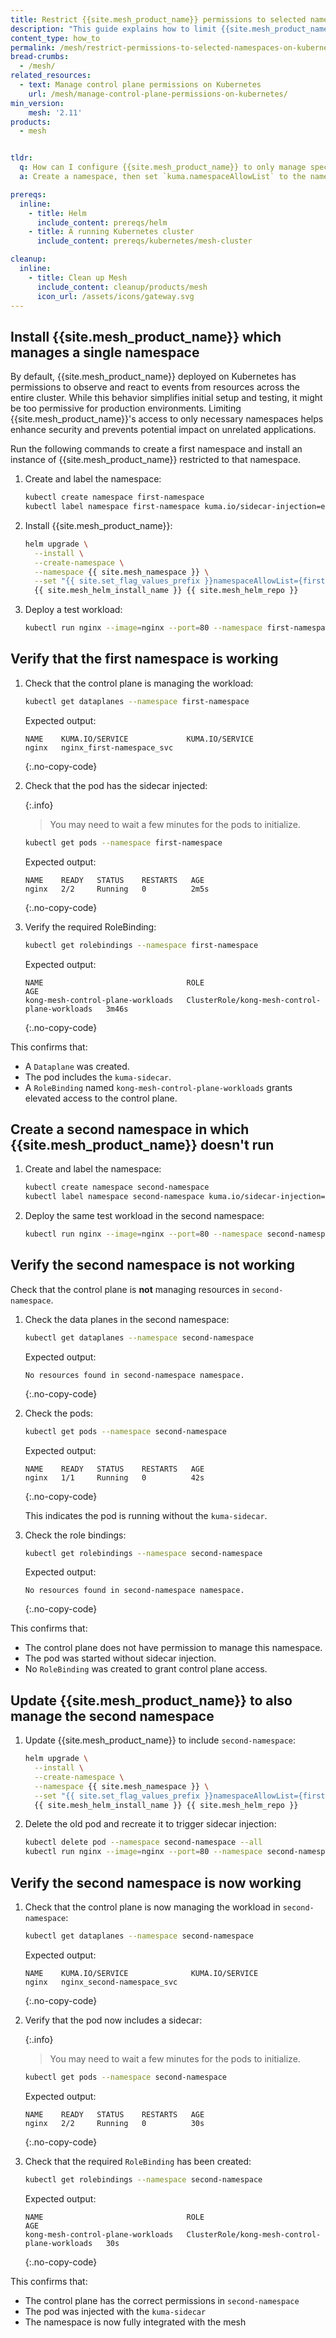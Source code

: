 ```yaml
---
title: Restrict {{site.mesh_product_name}} permissions to selected namespaces on Kubernetes
description: "This guide explains how to limit {{site.mesh_product_name}} to specific namespaces, giving you greater control over security and resource management."
content_type: how_to
permalink: /mesh/restrict-permissions-to-selected-namespaces-on-kubernetes/
bread-crumbs: 
  - /mesh/
related_resources: 
  - text: Manage control plane permissions on Kubernetes
    url: /mesh/manage-control-plane-permissions-on-kubernetes/
min_version:
    mesh: '2.11'
products:
  - mesh


tldr:
  q: How can I configure {{site.mesh_product_name}} to only manage specific namespaces?
  a: Create a namespace, then set `kuma.namespaceAllowList` to the name of the namespace to use when installing {{site.mesh_product_name}}.

prereqs:
  inline:
    - title: Helm
      include_content: prereqs/helm
    - title: A running Kubernetes cluster
      include_content: prereqs/kubernetes/mesh-cluster

cleanup:
  inline:
    - title: Clean up Mesh
      include_content: cleanup/products/mesh
      icon_url: /assets/icons/gateway.svg
---
```



## Install {{site.mesh_product_name}} which manages a single namespace

By default, {{site.mesh_product_name}} deployed on Kubernetes has permissions to observe and react to events from resources across the entire cluster. While this behavior simplifies initial setup and testing, it might be too permissive for production environments. Limiting {{site.mesh_product_name}}'s access to only necessary namespaces helps enhance security and prevents potential impact on unrelated applications.

Run the following commands to create a first namespace and install an instance of {{site.mesh_product_name}} restricted to that namespace.

1. Create and label the namespace:
   ```bash
   kubectl create namespace first-namespace
   kubectl label namespace first-namespace kuma.io/sidecar-injection=enabled
   ```

1. Install {{site.mesh_product_name}}:
   ```bash
   helm upgrade \
     --install \
     --create-namespace \
     --namespace {{ site.mesh_namespace }} \
     --set "{{ site.set_flag_values_prefix }}namespaceAllowList={first-namespace}" \
     {{ site.mesh_helm_install_name }} {{ site.mesh_helm_repo }}
   ```

1. Deploy a test workload:
   ```bash
   kubectl run nginx --image=nginx --port=80 --namespace first-namespace
   ```

## Verify that the first namespace is working

1. Check that the control plane is managing the workload:
   ```bash
   kubectl get dataplanes --namespace first-namespace
   ```

   Expected output:
   ```
   NAME    KUMA.IO/SERVICE             KUMA.IO/SERVICE
   nginx   nginx_first-namespace_svc
   ```
   {:.no-copy-code}

1. Check that the pod has the sidecar injected:

   {:.info}
   > You may need to wait a few minutes for the pods to initialize.

   ```bash
   kubectl get pods --namespace first-namespace
   ```

   Expected output:
   ```
   NAME    READY   STATUS    RESTARTS   AGE
   nginx   2/2     Running   0          2m5s
   ```
   {:.no-copy-code}

1. Verify the required RoleBinding:

   ```bash
   kubectl get rolebindings --namespace first-namespace
   ```

   Expected output:
   ```
   NAME                                ROLE                                            AGE
   kong-mesh-control-plane-workloads   ClusterRole/kong-mesh-control-plane-workloads   3m46s
   ```
   {:.no-copy-code}

This confirms that:

* A `Dataplane` was created.
* The pod includes the `kuma-sidecar`.
* A `RoleBinding` named `kong-mesh-control-plane-workloads` grants elevated access to the control plane.

## Create a second namespace in which {{site.mesh_product_name}} doesn't run

1. Create and label the namespace:
   ```bash
   kubectl create namespace second-namespace
   kubectl label namespace second-namespace kuma.io/sidecar-injection=enabled
   ```

1. Deploy the same test workload in the second namespace:
   ```bash
   kubectl run nginx --image=nginx --port=80 --namespace second-namespace
   ```

## Verify the second namespace is not working

Check that the control plane is **not** managing resources in `second-namespace`.

1. Check the data planes in the second namespace:
   ```bash
   kubectl get dataplanes --namespace second-namespace
   ```

   Expected output:
   ```
   No resources found in second-namespace namespace.
   ```
   {:.no-copy-code}

1. Check the pods: 
   ```bash
   kubectl get pods --namespace second-namespace
   ```

   Expected output:
   ```
   NAME    READY   STATUS    RESTARTS   AGE
   nginx   1/1     Running   0          42s
   ```
   {:.no-copy-code}

   This indicates the pod is running without the `kuma-sidecar`.

1. Check the role bindings:
   ```bash
   kubectl get rolebindings --namespace second-namespace
   ```

   Expected output:
   ```
   No resources found in second-namespace namespace.
   ```
   {:.no-copy-code}

This confirms that:
* The control plane does not have permission to manage this namespace.
* The pod was started without sidecar injection.
* No `RoleBinding` was created to grant control plane access.

## Update {{site.mesh_product_name}} to also manage the second namespace

1. Update {{site.mesh_product_name}} to include `second-namespace`:
   ```bash
   helm upgrade \
     --install \
     --create-namespace \
     --namespace {{ site.mesh_namespace }} \
     --set "{{ site.set_flag_values_prefix }}namespaceAllowList={first-namespace,second-namespace}" \
     {{ site.mesh_helm_install_name }} {{ site.mesh_helm_repo }}
   ```

1. Delete the old pod and recreate it to trigger sidecar injection:
   ```bash
   kubectl delete pod --namespace second-namespace --all
   kubectl run nginx --image=nginx --port=80 --namespace second-namespace
   ```

## Verify the second namespace is now working

1. Check that the control plane is now managing the workload in `second-namespace`:
   ```bash
   kubectl get dataplanes --namespace second-namespace
   ```

   Expected output:
   ```
   NAME    KUMA.IO/SERVICE              KUMA.IO/SERVICE
   nginx   nginx_second-namespace_svc   
   ```
   {:.no-copy-code}

1. Verify that the pod now includes a sidecar:

   {:.info}
   > You may need to wait a few minutes for the pods to initialize.

   ```bash
   kubectl get pods --namespace second-namespace
   ```

   Expected output:
   ```
   NAME    READY   STATUS    RESTARTS   AGE
   nginx   2/2     Running   0          30s
   ```
   {:.no-copy-code}

1. Check that the required `RoleBinding` has been created:
   ```bash
   kubectl get rolebindings --namespace second-namespace
   ```

   Expected output:
   ```
   NAME                                ROLE                                            AGE
   kong-mesh-control-plane-workloads   ClusterRole/kong-mesh-control-plane-workloads   30s
   ```
   {:.no-copy-code}

This confirms that:

* The control plane has the correct permissions in `second-namespace`
* The pod was injected with the `kuma-sidecar`
* The namespace is now fully integrated with the mesh
